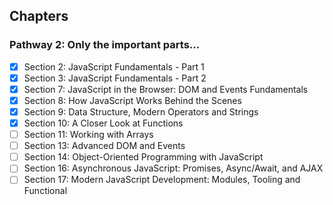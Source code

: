 ## Chapters

### Pathway 2: Only the important parts...

- [x] Section 2: JavaScript Fundamentals - Part 1
- [x] Section 3: JavaScript Fundamentals - Part 2
- [x] Section 7: JavaScript in the Browser: DOM and Events Fundamentals
- [x] Section 8: How JavaScript Works Behind the Scenes
- [x] Section 9: Data Structure, Modern Operators and Strings
- [x] Section 10: A Closer Look at Functions
- [ ] Section 11: Working with Arrays
- [ ] Section 13: Advanced DOM and Events
- [ ] Section 14: Object-Oriented Programming with JavaScript
- [ ] Section 16: Asynchronous JavaScript: Promises, Async/Await, and AJAX
- [ ] Section 17: Modern JavaScript Development: Modules, Tooling and Functional
